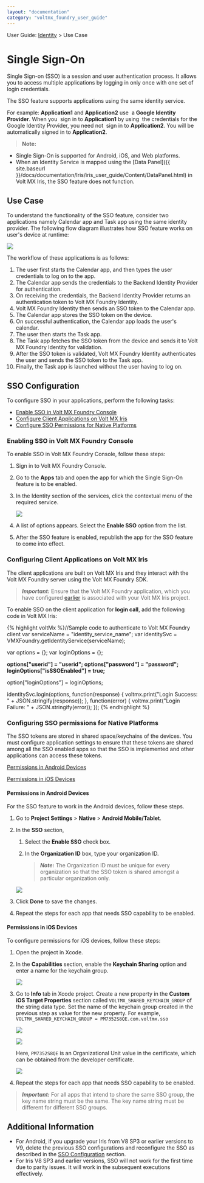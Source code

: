 ```yaml
---
layout: "documentation"
category: "voltmx_foundry_user_guide"
---
```

                              

User Guide: [Identity](Identity.html) > Use Case

Single Sign-On
==============

Single Sign-on (SSO) is a session and user authentication process. It allows you to access multiple applications by logging in only once with one set of login credentials.

The SSO feature supports applications using the same identity service.

For example: **Application1** and **Application2** use  a **Google Identity Provider**. When you  sign in to **Application1** by using  the credentials for the Google Identity Provider, you need not  sign in to **Application2**. You will be automatically signed in to **Application2**.

> **Note:**  
*   Single Sign-On is supported for Android, iOS, and Web platforms.  
*   When an Identity Service is mapped using the [Data Panel]({{ site.baseurl }}/docs/documentation/Iris/iris_user_guide/Content/DataPanel.html) in Volt MX Iris, the SSO feature does not function.  

Use Case
--------

To understand the functionality of the SSO feature, consider two applications namely Calendar app and Task app using the same identity provider. The following flow diagram illustrates how SSO feature works on user's device at runtime:

![](Resources/Images/SSO_UseCase.PNG)

The workflow of these applications is as follows:

1.  The user first starts the Calendar app, and then types the user credentials to log on to the app.
2.  The Calendar app sends the credentials to the Backend Identity Provider for authentication.
3.  On receiving the credentials, the Backend Identity Provider returns an authentication token to Volt MX Foundry Identity.
4.  Volt MX Foundry Identity then sends an SSO token to the Calendar app.
5.  The Calendar app stores the SSO token on the device.
6.  On successful authentication, the Calendar app loads the user's calendar.
7.  The user then starts the Task app.
8.  The Task app fetches the SSO token from the device and sends it to Volt MX Foundry Identity for validation.
9.  After the SSO token is validated, Volt MX Foundry Identity authenticates the user and sends the SSO token to the Task app.
10.  Finally, the Task app is launched without the user having to log on.

SSO Configuration
-----------------

To configure SSO in your applications, perform the following tasks:

*   [Enable SSO in Volt MX Foundry Console](#SSO_VoltMXFoundry)
*   [Configure Client Applications on Volt MX Iris](#SSO_ClientApp)
*   [Configure SSO Permissions for Native Platforms](#SSO_Platforms)

### Enabling SSO in Volt MX Foundry Console

To enable SSO in Volt MX Foundry Console, follow these steps:

1.  Sign in to Volt MX Foundry Console.
2.  Go to the **Apps** tab and open the app for which the Single Sign-On feature is to be enabled.
3.  In the Identity section of the services, click the contextual menu of the required service.  
      
    ![](Resources/Images/EnableSSO_633x428.png)
4.  A list of options appears. Select the **Enable SSO** option from the list.
5.  After the SSO feature is enabled, republish the app for the SSO feature to come into effect.

### Configuring Client Applications on Volt MX Iris

The client applications are built on Volt MX Iris and they interact with the Volt MX Foundry server using the Volt MX Foundry SDK.

> **_Important:_** Ensure that the Volt MX Foundry application, which you have configured [earlier](#SSO_VoltMXFoundry) is associated with your Volt MX Iris project.

To enable SSO on the client application for **login call**, add the following code in Volt MX Iris:

{% highlight voltMx %}//Sample code to authenticate to Volt MX Foundry client 
var serviceName = "identity_service_name";
var identitySvc = VMXFoundry.getIdentityService(serviceName);

var options = {};
var loginOptions = {};

**options["userid"] = "userid";
options["password"] = "password";
loginOptions["isSSOEnabled"] = true;**

option["loginOptions"] = loginOptions;

identitySvc.login(options, function(response) {
    voltmx.print("Login Success: " + JSON.stringify(response));
}, function(error) {
    voltmx.print("Login Failure: " + JSON.stringify(error));
});
{% endhighlight %}

### Configuring SSO permissions for Native Platforms

The SSO tokens are stored in shared space/keychains of the devices. You must configure application settings to ensure that these tokens are shared among all the SSO enabled apps so that the SSO is implemented and other applications can access these tokens.

[Permissions in Android Devices](#SSO_Android)

[Permissions in iOS Devices](#SSO_iOS)

#### Permissions in Android Devices

For the SSO feature to work in the Android devices, follow these steps.

1.  Go to **Project Settings** > **Native** > **Android Mobile/Tablet**.
2.  In the **SSO** section,
    
    1.  Select the **Enable SSO** check box.
    2.  In the **Organization ID** box, type your organization ID.
        
        > **_Note:_** The Organization ID must be unique for every organization so that the SSO token is shared amongst a particular organization only.  
        
    
    ![](Resources/Images/SSO1_651x400.png)
    
3.  Click **Done** to save the changes.
4.  Repeat the steps for each app that needs SSO capability to be enabled.
    

#### Permissions in iOS Devices

To configure permissions for iOS devices, follow these steps:

1.  Open the project in Xcode.
2.  In the **Capabilities** section, enable the **Keychain Sharing** option and enter a name for the keychain group.  
    
    ![](Resources/Images/Enabling_keychain_access_567x404.png)
    
3.  Go to **Info** tab in Xcode project. Create a new property in the **Custom iOS Target Properties** section called `VOLTMX_SHARED_KEYCHAIN_GROUP` of the string data type. Set the name of the keychain group created in the previous step as value for the new property. For example, `VOLTMX_SHARED_KEYCHAIN_GROUP = PM7352S8QE.com.voltmx.sso`  
      
    ![](Resources/Images/adding_an_entry_to_info_553x565.png)
    
    ![](Resources/Images/add_required_key_and_value_613x333.png)  
      
    
    Here, `PM7352S8QE` is an Organizational Unit value in the certificate, which can be obtained from the developer certificate.  
      
    ![](Resources/Images/ApplePushServiceCertificate_615x515.png)
    
4.  Repeat the steps for each app that needs SSO capability to be enabled.

> **_Important:_** For all apps that intend to share the same SSO group, the key name string must be the same. The key name string must be different for different SSO groups.

Additional Information
----------------------

*   For Android, if you upgrade your Iris from V8 SP3 or earlier versions to V9, delete the previous SSO configurations and reconfigure the SSO as described in the [SSO Configuration](#ConfigureSSO) section.
*   For Iris V8 SP3 and earlier versions, SSO will not work for the first time due to parity issues. It will work in the subsequent executions effectively.
